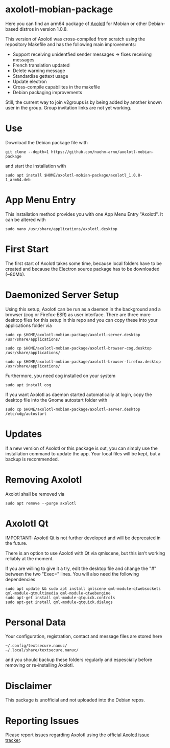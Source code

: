 # axolotl-mobian-package
Here you can find an arm64 package of [Axolotl](https://github.com/nanu-c/axolotl) for Mobian or other Debian-based distros in version 1.0.8.

This version of Axolotl was cross-compiled from scratch using the repository Makefile and has the following main improvements:

  - Support receiving unidentfied sender messages -> fixes receiving messages
  - French translation updated
  - Delete warning message
  - Standardise gettext usage
  - Update electron
  - Cross-compile capabilites in the makefile
  - Debian packaging improvements 

Still, the current way to join v2groups is by being added by another known user in the group. Group invitation links are not yet working.

# Use
Download the Debian package file with
```
git clone --depth=1 https://github.com/nuehm-arno/axolotl-mobian-package
```
and start the installation with
```
sudo apt install $HOME/axolotl-mobian-package/axolotl_1.0.8-1_arm64.deb
```

# App Menu Entry
This installation method provides you with one App Menu Entry "Axolotl". It can be altered with
```
sudo nano /usr/share/applications/axolotl.desktop
```

# First Start
The first start of Axolotl takes some time, because local folders have to be created and because the Electron source package has to be downloaded (~80Mb).

# Daemonized Server Setup
Using this setup, Axolotl can be run as a daemon in the background and a browser (cog or Firefox-ESR) as user interface.
There are three more desktop files for this setup in this repo and you can copy these into your applications folder via
```
sudo cp $HOME/axolotl-mobian-package/axolotl-server.desktop /usr/share/applications/
```
```
sudo cp $HOME/axolotl-mobian-package/axolotl-browser-cog.desktop /usr/share/applications/
```
```
sudo cp $HOME/axolotl-mobian-package/axolotl-browser-firefox.desktop /usr/share/applications/
```
Furthermore, you need cog installed on your system
```
sudo apt install cog
```

If you want Axolotl as daemon started automatically at login, copy the desktop file into the Gnome autostart folder with
```
sudo cp $HOME/axolotl-mobian-package/axolotl-server.desktop /etc/xdg/autostart
```

# Updates
If a new version of Axolotl or this package is out, you can simply use the installation command to update the app. Your local files will be kept, but a backup is recommended.


# Removing Axolotl
Axolotl shall be removed via
```
sudo apt remove --purge axolotl
```

# Axolotl Qt
IMPORTANT: Axolotl Qt is not further developed and will be deprecated in the future.

There is an option to use Axolotl with Qt via qmlscene, but this isn't working reliably at the moment.

If you are willing to give it a try, edit the desktop file and change the "#" between the two "Exec=" lines. You will also need the following dependencies
```
sudo apt update && sudo apt install qmlscene qml-module-qtwebsockets qml-module-qtmultimedia qml-module-qtwebengine
sudo apt-get install qml-module-qtquick.controls
sudo apt-get install qml-module-qtquick.dialogs
```

# Personal Data
Your configuration, registration, contact and message files are stored here
```
~/.config/textsecure.nanuc/
~/.local/share/textsecure.nanuc/
```
and you should backup these folders regularly and espescially before removing or re-installing Axolotl.


# Disclaimer
This package is unofficial and not uploaded into the Debian repos.


# Reporting Issues
Please report issues regarding Axolotl using the official [Axolotl issue tracker](https://github.com/nanu-c/axolotl/issues).

